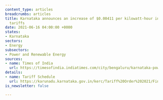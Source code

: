 ```yaml
---
content_type: articles
breadcrumbs: articles
title: Karnataka announces an increase of $0.00411 per kilowatt-hour in electricity
  tariffs
date: 2021-06-16 04:00:00 +0000
states:
- Karnataka
sectors:
- Energy
subsectors:
- Power and Renewable Energy
sources:
- name: Times of India
  url: https://timesofindia.indiatimes.com/city/bengaluru/karnataka-power-tariff-up-by-30-paise-per-unit-on-average/articleshow/83379225.cms
details:
- name: Tariff Schedule
  url: https://karunadu.karnataka.gov.in/kerc/Tariff%20Order%202021/Final%20Revised%20Retail%20Supply%20Schedule%20for%20FY21.pdf
is_newsletter: false

---
```

